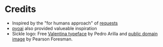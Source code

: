 # Credits

- Inspired by the \"for humans approach\" of [requests](http://docs.python-requests.org/en/latest/)
- [pyoai](https://github.com/infrae/pyoai/) also provided valueable inspiration
- Sickle logo: Free [Valentina typeface](http://pedroarilla.com/en/valentina) by Pedro Arilla and [public domain image](http://commons.wikimedia.org/wiki/File:Sickle_(PSF).png) by Pearson  Foresman.
